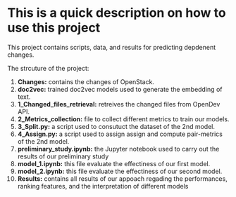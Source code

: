 # This is a quick description on how to use this project

This project contains scripts, data, and results for predicting depdenent changes.

The strcuture of the project:

1. **Changes:** contains the changes of OpenStack.
2. **doc2vec:** trained doc2vec models used to generate the embedding of text.
3. **1_Changed_files_retrieval:** retreives the changed files from OpenDev API.
4. **2_Metrics_collection:** file to collect different metrics to train our models.
5. **3_Split.py:** a script used to consutuct the dataset of the 2nd model.
6. **4_Assign.py:** a script used to assign assign and compute pair-metrics of the 2nd model.
7. **preliminary_study.ipynb:** the Jupyter notebook used to carry out the results of our preliminary study
8. **model_1.ipynb:** this file evaluate the effectiness of our first model.
9. **model_2.ipynb:** this file evaluate the effectiness of our second model.
10. **Results:** contains all results of our appoach regading the performances, ranking features, and the interpretation
of different models
